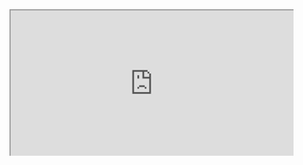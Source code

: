 
<div style=" width: 100%; height:260;overflow: hidden; "><iframe src="https://widget.pkmer.cn/free/CartoonCountdown?user=a2e5899e-975e-4457-afd4-ec3ff7dcbc90&input-text=%E5%B9%B4%E5%BA%A6%E5%80%92%E8%AE%A1%E6%97%B6&theme-color=%23C28AF3FF&date-picker=1767196800000&theme=%E9%BB%98%E8%AE%A4" allow="fullscreen" style=" height: 100%; width: 100%;"></iframe></div>
